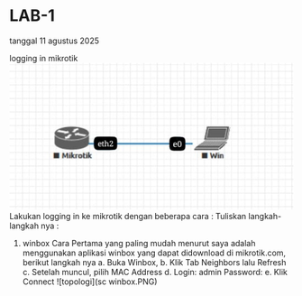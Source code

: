 # LAB-1 
tanggal 11 agustus 2025

logging in mikrotik 
![topologi](topologi1.jpeg)
Lakukan logging in ke mikrotik dengan beberapa cara :
Tuliskan langkah-langkah nya :
1. winbox
   Cara Pertama yang paling mudah menurut saya adalah menggunakan aplikasi winbox yang
dapat didownload di mikrotik.com, berikut langkah nya
a. Buka Winbox,
b. Klik Tab Neighbors lalu Refresh
c. Setelah muncul, pilih MAC Address
d. Login: admin
Password:
e. Klik Connect
![topologi](sc winbox.PNG)
